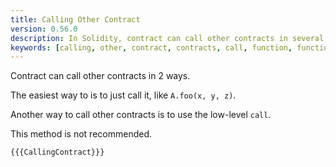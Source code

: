 ```yaml
---
title: Calling Other Contract
version: 0.56.0
description: In Solidity, contract can call other contracts in several ways
keywords: [calling, other, contract, contracts, call, function, functions]
---
```


Contract can call other contracts in 2 ways.

The easiest way to is to just call it, like `A.foo(x, y, z)`.

Another way to call other contracts is to use the low-level `call`.

This method is not recommended.

```solidity
{{{CallingContract}}}
```
